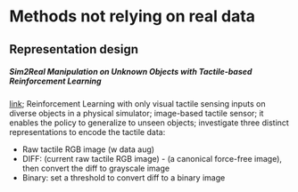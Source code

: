 # Methods not relying on real data

## Representation design

##### Sim2Real Manipulation on Unknown Objects with Tactile-based Reinforcement Learning

[link](https://ieeexplore.ieee.org/abstract/document/10611113); Reinforcement Learning with only visual tactile sensing inputs on diverse objects in a physical simulator; image-based tactile sensor; it enables the policy to generalize to unseen objects; investigate three distinct representations to encode the tactile data:

- Raw tactile RGB image (w data aug)
- DIFF: (current raw tactile RGB image) - (a canonical force-free image), then convert the diff to grayscale image
- Binary: set a threshold to convert diff to a binary image
